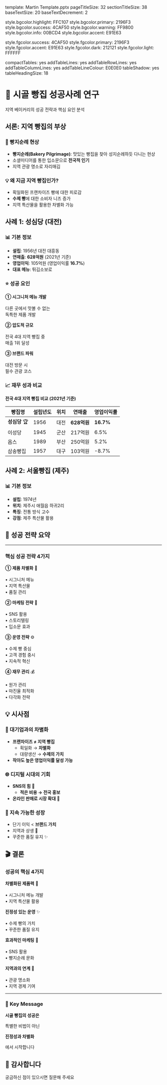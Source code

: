template: Martin Template.pptx
pageTitleSize: 32
sectionTitleSize: 38
baseTextSize: 20
baseTextDecrement: 2

<!-- Color Palette -->
style.bgcolor.highlight: FFC107
style.bgcolor.primary: 2196F3
style.bgcolor.success: 4CAF50
style.bgcolor.warning: FF9800
style.bgcolor.info: 00BCD4
style.bgcolor.accent: E91E63

style.fgcolor.success: 4CAF50
style.fgcolor.primary: 2196F3
style.fgcolor.accent: E91E63
style.fgcolor.dark: 212121
style.fgcolor.light: FFFFFF

<!-- Table Styling -->
compactTables: yes
addTableLines: yes
addTableRowLines: yes
addTableColumnLines: yes
addTableLineColour: E0E0E0
tableShadow: yes
tableHeadingSize: 18

# 🥖 시골 빵집 성공사례 연구

지역 베이커리의 성공 전략과 핵심 요인 분석

## 서론: 지역 빵집의 부상

### 🎯 빵지순례 현상

* **빵지순례(Bakery Pilgrimage)**: 맛있는 빵집을 찾아 성지순례하듯 다니는 현상
* 소셜미디어를 통한 입소문으로 **전국적 인기**
* 지역 관광 명소로 자리매김

### 💡 왜 지금 지역 빵집인가?

* 획일화된 프랜차이즈 빵에 대한 피로감
* **수제 빵**에 대한 소비자 니즈 증가
* 지역 특산물을 활용한 차별화 가능

## 사례 1: 성심당 (대전)

### 📊 기본 정보

* **설립**: 1956년 대전 대흥동
* **연매출**: **628억원** (2021년 기준)
* **영업이익**: 105억원 (영업이익률 **16.7%**)
* **대표 메뉴**: 튀김소보로

### ⭐ 성공 요인

<!-- md2pptx: CardLayout: Vertical -->
<!-- md2pptx: CardPercent: 85 -->
<!-- md2pptx: CardShape: rounded -->
<!-- md2pptx: CardColour: F5F5F5 -->
<!-- md2pptx: CardTitleBackground: 2196F3 -->
<!-- md2pptx: CardTitlePosition: above -->
<!-- md2pptx: CardVerticalGap: 15 -->

**① 시그니처 메뉴 개발**<br/><br/>다른 곳에서 맛볼 수 없는<br/>독특한 제품 개발

**② 압도적 규모**<br/><br/>전국 4대 지역 빵집 중<br/>매출 1위 달성

**③ 브랜드 파워**<br/><br/>대전 방문 시<br/>필수 관광 코스

### 📈 재무 성과 비교

**전국 4대 지역 빵집 비교 (2021년 기준)**

<!-- md2pptx: tableMargin: 0.5 -->
<!-- md2pptx: tableShadow: yes -->

| 빵집명 | 설립년도 | 위치 | 연매출 | 영업이익률 |
|--------|----------|------|--------|------------|
| **성심당** 🏆 | 1956 | 대전 | **628억원** | **16.7%** |
| 이성당 | 1945 | 군산 | 217억원 | 6.5% |
| 옵스 | 1989 | 부산 | 250억원 | 5.2% |
| 삼송빵집 | 1957 | 대구 | 103억원 | -8.7% |

## 사례 2: 서울빵집 (제주)

### 📊 기본 정보

* **설립**: 1974년
* **위치**: 제주시 애월읍 하귀2리
* **특징**: 전통 방식 고수
* **강점**: 제주 특산물 활용


## 🎯 성공 전략 요약

---

### 핵심 성공 전략 4가지

<!-- md2pptx: CardLayout: Horizontal -->
<!-- md2pptx: CardPercent: 95 -->
<!-- md2pptx: CardTitlePosition: above -->
<!-- md2pptx: CardShape: rounded -->
<!-- md2pptx: CardColour: F5F5F5 -->
<!-- md2pptx: CardTitleBackground: 2196F3 -->
<!-- md2pptx: CardHorizontalGap: 20 -->
<!-- md2pptx: CardShadow: yes -->

**① 제품 차별화** 🥐<br/><br/>• 시그니처 메뉴<br/>• 지역 특산물<br/>• 품질 관리

**② 마케팅 전략** 📱<br/><br/>• SNS 활용<br/>• 스토리텔링<br/>• 입소문 효과

**③ 운영 전략** ⚙️<br/><br/>• 수제 빵 중심<br/>• 고객 경험 중시<br/>• 지속적 혁신

**④ 재무 관리** 💰<br/><br/>• 원가 관리<br/>• 마진율 최적화<br/>• 다각화 전략
## 💡 시사점

### 🎯 대기업과의 차별화


* **프랜차이즈 ≠ 지역 빵집**
    * 획일화 → **차별화**
    * 대량생산 → **수제의 가치**
* **작아도 높은 영업이익률 달성 가능**

### 🌐 디지털 시대의 기회

* **SNS의 힘** 📱
	* **적은 비용 → 전국 홍보**
* **온라인 판매로 시장 확대** 🛒

### 🌱 지속 가능한 성장

* 단기 이익 &lt; **브랜드 가치**
* 지역과 상생 🤝
* 꾸준한 품질 유지 ✨

## 🎬 결론

### 성공의 핵심 4가지

<!-- md2pptx: CardLayout: Horizontal -->
<!-- md2pptx: CardPercent: 95 -->
<!-- md2pptx: CardShape: rounded -->
<!-- md2pptx: CardColour: FFFFFF -->
<!-- md2pptx: CardBorderColour: 2196F3 -->
<!-- md2pptx: CardBorderWidth: 3 -->
<!-- md2pptx: CardTitleBackground: 2196F3 -->
<!-- md2pptx: CardTitlePosition: above -->
<!-- md2pptx: CardHorizontalGap: 20 -->
<!-- md2pptx: CardShadow: yes -->

**차별화된 제품력** 🥖<br/><br/>• 시그니처 메뉴 개발<br/>• 지역 특산물 활용

**진정성 있는 운영** ✨<br/><br/>• 수제 빵의 가치<br/>• 꾸준한 품질 유지

**효과적인 마케팅** 📱<br/><br/>• SNS 활용<br/>• 빵지순례 문화

**지역과의 연계** 🤝<br/><br/>• 관광 명소화<br/>• 지역 경제 기여

---

### 💎 Key Message

**시골 빵집의 성공은**

특별한 비법이 아닌

**진정성과 차별화**

에서 시작합니다

## 🙏 감사합니다

궁금하신 점이 있으시면 질문해 주세요
